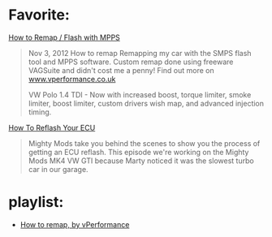 # Favorite:
[How to Remap / Flash with MPPS](https://youtu.be/GtjPtYYFF9k)
>Nov 3, 2012  How to remap
>Remapping my car with the SMPS flash tool and MPPS software. Custom remap done using freeware VAGSuite and didn't cost me a penny! Find out more on www.vperformance.co.uk
>
>VW Polo 1.4 TDI - Now with increased boost, torque limiter, smoke limiter, boost limiter, custom drivers wish map, and advanced injection timing.

[How To Reflash Your ECU](https://youtu.be/mLvvxMCUo5E)
>Mighty Mods take you behind the scenes to show you the process of getting an ECU reflash. This episode we're working on the Mighty Mods MK4 VW GTI because Marty noticed it was the slowest turbo car in our garage. 

# playlist:
- [How to remap, by vPerformance](https://www.youtube.com/playlist?list=PLDz8-4p027NDf63kO3eU88vxzgY5yoaNL)
